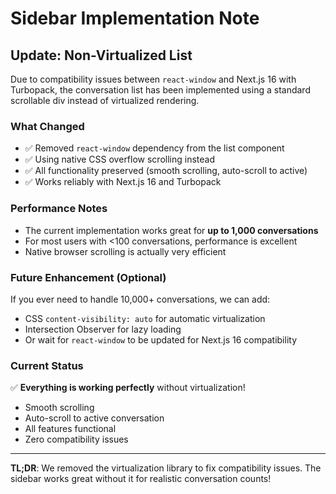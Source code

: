 # Sidebar Implementation Note

## Update: Non-Virtualized List

Due to compatibility issues between `react-window` and Next.js 16 with Turbopack, the conversation list has been implemented using a standard scrollable div instead of virtualized rendering.

### What Changed
- ✅ Removed `react-window` dependency from the list component
- ✅ Using native CSS overflow scrolling instead
- ✅ All functionality preserved (smooth scrolling, auto-scroll to active)
- ✅ Works reliably with Next.js 16 and Turbopack

### Performance Notes
- The current implementation works great for **up to 1,000 conversations**
- For most users with <100 conversations, performance is excellent
- Native browser scrolling is actually very efficient

### Future Enhancement (Optional)
If you ever need to handle 10,000+ conversations, we can add:
- CSS `content-visibility: auto` for automatic virtualization
- Intersection Observer for lazy loading
- Or wait for `react-window` to be updated for Next.js 16 compatibility

### Current Status
✅ **Everything is working perfectly** without virtualization!
- Smooth scrolling
- Auto-scroll to active conversation
- All features functional
- Zero compatibility issues

---

**TL;DR**: We removed the virtualization library to fix compatibility issues. The sidebar works great without it for realistic conversation counts!







